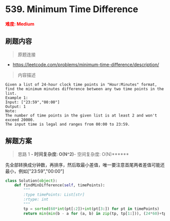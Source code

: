 # 539. Minimum Time Difference

**<font color=red>难度: Medium</font>**

## 刷题内容

> 原题连接

* https://leetcode.com/problems/minimum-time-difference/description/

> 内容描述

```
Given a list of 24-hour clock time points in "Hour:Minutes" format, find the minimum minutes difference between any two time points in the list.
Example 1:
Input: ["23:59","00:00"]
Output: 1
Note:
The number of time points in the given list is at least 2 and won't exceed 20000.
The input time is legal and ranges from 00:00 to 23:59.
```

## 解题方案

> 思路 1
******- 时间复杂度: O(N^2)******- 空间复杂度: O(N)******

先全部转换成分钟数，再排序，然后取最小差值，唯一要注意首尾两者差值可能还最小，例如["23:59","00:00"]

```python
class Solution(object):
    def findMinDifference(self, timePoints):
        """
        :type timePoints: List[str]
        :rtype: int
        """
        tp = sorted(60*int(pt[:2])+int(pt[3:]) for pt in timePoints)
        return min(min(b - a for (a, b) in zip(tp, tp[1:])), (24*60)+tp[0]-tp[-1])
```
